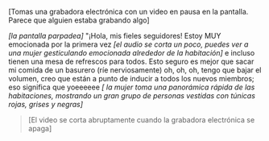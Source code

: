 [Tomas una grabadora electrónica con un video en pausa en la pantalla.  Parece que alguien estaba grabando algo]
  
 *[la pantalla parpadea]* "¡Hola, mis fieles seguidores! Estoy MUY emocionada por la primera vez *[el audio se corta un poco, puedes ver a una mujer gesticulando emocionada alrededor de la habitación]* e incluso tienen una mesa de refrescos  para todos. Esto seguro es mejor que sacar mi comida de un basurero (ríe nerviosamente) oh, oh, oh, tengo que bajar el volumen, creo que están a punto de inducir a todos los nuevos miembros; eso significa que yoeeeeee *[  la mujer toma una panorámica rápida de las habitaciones, mostrando un gran grupo de personas vestidas con túnicas rojas, grises y negras]*
  
 >[El video se corta abruptamente cuando la grabadora electrónica se apaga]

